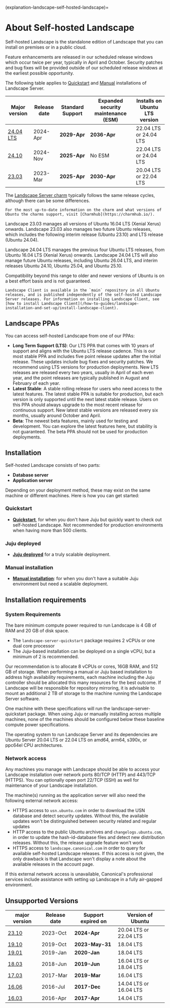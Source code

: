 (explanation-landscape-self-hosted-landscape)=
# About Self-hosted Landscape

Self-hosted Landscape is the standalone edition of Landscape that you can install on premises or in a public cloud.

Feature enhancements are released in our scheduled release windows which occur twice per year, typically in April and October. Security patches and bug fixes will be provided outside of our scheduled release windows at the earliest possible opportunity.

The following table applies to [Quickstart](/how-to-guides/landscape-installation-and-set-up/quickstart-installation) and [Manual](/how-to-guides/landscape-installation-and-set-up/manual-installation) installations of Landscape Server.

| **Major version**                | **Release date** | **Standard Support** | **Expanded security maintenance (ESM)** | **Installs on Ubuntu LTS version**  |
| ----------------------           | ---------------- | ------------------- | ------------------- | ---------------------  |
| [24.04 LTS](/reference/release-notes/24-04-lts-release-notes)     | 2024-Apr   | **2029-Apr**     |  **2036-Apr**   | 22.04 LTS or 24.04 LTS |
| [24.10](/reference/release-notes/24-10-release-notes) | 2024-Nov | **2025-Apr** | No ESM | 22.04 LTS or 24.04 LTS
| [23.03](/reference/release-notes/23-03-release-notes)  | 2023-Mar         | **2025-Apr**        | **2030-Apr**        | 20.04 LTS or 22.04 LTS             |

The [Landscape Server charm](https://charmhub.io/landscape-server) typically follows the same release cycles, although there can be some differences.

```{note}
For the most up-to-date information on the charm and what versions of Ubuntu the charms support, visit [Charmhub](https://charmhub.io/).
```

Landscape 23.03 manages all versions of Ubuntu 16.04 LTS (Xenial Xerus) onwards. Landscape 23.03 also manages two future Ubuntu releases, which includes the following interim release (Ubuntu 23.10) and LTS release (Ubuntu 24.04).

Landscape 24.04 LTS manages the previous four Ubuntu LTS releases, from Ubuntu 16.04 LTS (Xenial Xerus) onwards. Landscape 24.04 LTS will also manage future Ubuntu releases, including Ubuntu 26.04 LTS, and interim releases Ubuntu 24.10, Ubuntu 25.04, and Ubuntu 25.10.

Compatibility beyond this range to older and newer versions of Ubuntu is on a best effort basis and is not guaranteed.

```{note}
Landscape Client is available in the `main` repository in all Ubuntu releases, and is published independently of the self-hosted Landscape Server releases. For information on installing Landscape Client, see [how to install Landscape Client](/how-to-guides/landscape-installation-and-set-up/install-landscape-client).
```

## Landscape PPAs

You can access self-hosted Landscape from one of our PPAs:

- **Long Term Support (LTS)**: Our LTS PPA that comes with 10 years of support and aligns with the Ubuntu LTS release cadence. This is our most stable PPA and includes five point release updates after the initial release. These updates include bug fixes and security patches. We recommend using LTS versions for production deployments. New LTS releases are released every two years, usually in April of each even year, and the point releases are typically published in August and February of each year.
- **Latest Stable**: A stable rolling release for users who need access to the latest features. The latest stable PPA is suitable for production, but each version is only supported until the next latest stable release. Users on this PPA should always upgrade to the most recent release for continuous support. New latest stable versions are released every six months, usually around October and April.
- **Beta**: The newest beta features, mainly used for testing and development. You can explore the latest features here, but stability is not guaranteed. The beta PPA should not be used for production deployments.

## Installation

Self-hosted Landscape consists of two parts:

* **Database server**
* **Application server**

Depending on your deployment method, these may exist on the same machine or different machines. Here is how you can get started:

### Quickstart

* **[Quickstart](/how-to-guides/landscape-installation-and-set-up/quickstart-installation)**, for when you don't have Juju but quickly want to check out self-hosted Landscape. Not recommended for production environments when having more than 500 clients.

### Juju deployed

* **[Juju deployed](/how-to-guides/landscape-installation-and-set-up/juju-installation)** for a truly scalable deployment.

### Manual installation

* **[Manual installation](/how-to-guides/landscape-installation-and-set-up/manual-installation)**: for when you don't have a suitable Juju environment but need a scalable deployment.

## Installation requirements

### System Requirements

The bare minimum compute power required to run Landscape is 4 GB of RAM and 20 GB of disk space.
- The `landscape-server-quickstart` package requires 2 vCPUs or one dual core processor
- The Juju-based installation can be deployed on a single vCPU, but a minimum of 2 is recommended.

Our recommendation is to allocate 8 vCPUs or cores, 16GB RAM, and 512 GB of storage. When performing a manual or Juju based installation to address high availability requirements, each machine including the Juju controller should be allocated this many resources for the best outcome. If Landscape will be responsible for repository mirroring, it is advisable to mount an additional 2 TB of storage to the machine running the Landscape Server software.

One machine with these specifications will run the landscape-server-quickstart package. When using Juju or manually installing across multiple machines, none of the machines should be configured below these baseline compute power specifications.

The operating system to run Landscape Server and its dependencies are Ubuntu Server 20.04 LTS or 22.04 LTS on amd64, arm64, s390x, or ppc64el CPU architectures.

### Network access

Any machines you manage with Landscape should be able to access your Landscape installation over network ports 80/TCP (HTTP) and 443/TCP (HTTPS). You can optionally open port 22/TCP (SSH) as well for maintenance of your Landscape installation.

The machine(s) running as the application server will also need the following external network access:

 * HTTPS access to `usn.ubuntu.com` in order to download the USN database and detect security updates. Without this, the available updates won't be distinguished between security related and regular updates
 * HTTP access to the public Ubuntu archives and `changelogs.ubuntu.com`, in order to update the hash-id-database files and detect new distribution releases. Without this, the release upgrade feature won't work
 * HTTPS access to `landscape.canonical.com` in order to query for available self-hosted Landscape releases. If this access is not given, the only drawback is that Landscape won't display a note about the available releases in the account page.

If this external network access is unavailable, Canonical's professional services include assistance with setting up Landscape in a fully air-gapped environment.

## Unsupported Versions
| **major version**                | **Release date** | **Support expired on** | **Version of Ubuntu**  |
| ----------------------           | ---------------- | ------------------------ | ---------------------  |
| [23.10](/reference/release-notes/23-10-release-notes)      | 2023-Oct    | **2024-Apr**     | 20.04 LTS or 22.04 LTS |
| [19.10](/reference/release-notes/older-release-notes/19-10-release-notes)  | 2019-Oct         | **2023-May-31**        |  18.04 LTS              |
| [19.01](/reference/release-notes/older-release-notes/19-01-release-notes)  | 2019-Jan         | **2020-Jan**             | 18.04 LTS              |
| [18.03](/reference/release-notes/older-release-notes/18-03-release-notes)  | 2018-Jun         | **2019-Jun**             | 16.04 LTS or 18.04 LTS |
| [17.03](/reference/release-notes/older-release-notes/17-03-release-notes)  | 2017-Mar         | **2019-Mar**             | 16.04 LTS              |
| [16.06](/reference/release-notes/older-release-notes/16-06-release-notes)  | 2016-Jul         | **2017-Dec**             | 14.04 LTS or 16.04 LTS |
| [16.03](/reference/release-notes/older-release-notes/16-03-release-notes)  | 2016-Apr         | **2017-Apr**             | 14.04 LTS              |

